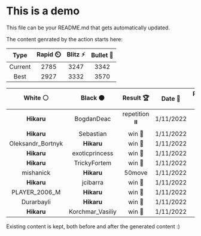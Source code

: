 # This is a demo

This file can be your README.md that gets automatically updated.

The content genrated by the action starts here:

<!--START_SECTION:chessStats-->
<!-- Automatically generated with https://github.com/Balastrong/chess-stats-action -->

| Type | Rapid ⏲️ | Blitz ⚡ | Bullet 🔫 |
|:---:|:---:|:---:|:---:|
| Current | 2785 | 3247 | 3342 |
| Best | 2927 | 3332 | 3570 |

| White ⚪ | Black ⚫ | Result 🏆 | Date 📅 | Position 🗺️ | Type 🕕 |
|:---:|:---:|:---:|:---:|:---:|:---:|
| **Hikaru** | BogdanDeac | repetition ⏸️ | 1/11/2022 | <a href="http://www.ee.unb.ca/cgi-bin/tervo/fen.pl?select=r1b1kb1r/ppp2ppp/3q4/8/P2Q4/8/1PP2PPP/RNB2RK1 w kq -">Link</a> | Blitz |
| **Hikaru** | Sebastian | win 🥇 | 1/11/2022 | <a href="http://www.ee.unb.ca/cgi-bin/tervo/fen.pl?select=1k6/1n2bpp1/Pp2p3/1Np1P1p1/8/2P3PP/1P3PB1/6K1 b - -">Link</a> | Blitz |
| Oleksandr_Bortnyk | **Hikaru** | win 🥇 | 1/11/2022 | <a href="http://www.ee.unb.ca/cgi-bin/tervo/fen.pl?select=8/2p5/1r5R/p2p1k1P/P7/8/2r2PK1/8 w - -">Link</a> | Blitz |
| **Hikaru** | exoticprincess | win 🥇 | 1/11/2022 | <a href="http://www.ee.unb.ca/cgi-bin/tervo/fen.pl?select=2K5/P7/3k4/8/8/8/8/8 b - -">Link</a> | Blitz |
| **Hikaru** | TrickyFortem | win 🥇 | 1/11/2022 | <a href="http://www.ee.unb.ca/cgi-bin/tervo/fen.pl?select=4k3/3n1pq1/2Q2b2/2N1pP2/2P3Bp/P2P3P/2K2P2/8 b - -">Link</a> | Blitz |
| mishanick | **Hikaru** | 50move  | 1/11/2022 | <a href="http://www.ee.unb.ca/cgi-bin/tervo/fen.pl?select=r7/5R2/8/8/8/2b1P3/4kPK1/8 w - -">Link</a> | Blitz |
| **Hikaru** | jcibarra | win 🥇 | 1/11/2022 | <a href="http://www.ee.unb.ca/cgi-bin/tervo/fen.pl?select=8/8/8/8/8/4KPk1/4P3/8 b - -">Link</a> | Blitz |
| PLAYER_2006_M | **Hikaru** | win 🥇 | 1/11/2022 | <a href="http://www.ee.unb.ca/cgi-bin/tervo/fen.pl?select=8/p7/3k2N1/4p1n1/1P6/P4PPp/5b1P/7K w - -">Link</a> | Blitz |
| Durarbayli | **Hikaru** | win 🥇 | 1/11/2022 | <a href="http://www.ee.unb.ca/cgi-bin/tervo/fen.pl?select=5rk1/1p1Q1pp1/1qn1p2p/r3P3/2B5/N4P2/1B3P1P/R3b1K1 w - -">Link</a> | Blitz |
| **Hikaru** | Korchmar_Vasiliy | win 🥇 | 1/11/2022 | <a href="http://www.ee.unb.ca/cgi-bin/tervo/fen.pl?select=r3r1k1/5p2/2b3p1/1p1p4/1P1Q1P2/P3P2q/1B4Rp/1B3R1K b - -">Link</a> | Blitz |

<!--END_SECTION:chessStats-->

Existing content is kept, both before and after the generated content :)
